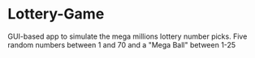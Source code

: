 # Lottery-Game
GUI-based app to simulate the mega millions lottery number picks. Five random numbers between 1 and 70 and a "Mega Ball" between 1-25
